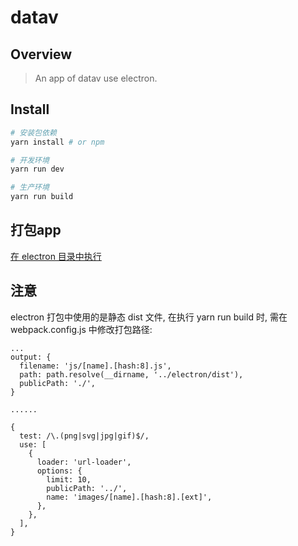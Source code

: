 # datav

## Overview

> An app of datav use electron.

## Install

``` bash
# 安装包依赖
yarn install # or npm

# 开发环境
yarn run dev

# 生产环境
yarn run build

```

## 打包app

[在 electron 目录中执行](https://github.com/wlk1204/datav/tree/master/electron)

## 注意

electron 打包中使用的是静态 dist 文件, 在执行 yarn run build 时, 需在 webpack.config.js 中修改打包路径:

```
...
output: {
  filename: 'js/[name].[hash:8].js',
  path: path.resolve(__dirname, '../electron/dist'),
  publicPath: './',
}

......

{
  test: /\.(png|svg|jpg|gif)$/,
  use: [
    {
      loader: 'url-loader',
      options: {
        limit: 10,
        publicPath: '../',
        name: 'images/[name].[hash:8].[ext]',
      },
    },
  ],
}
```
